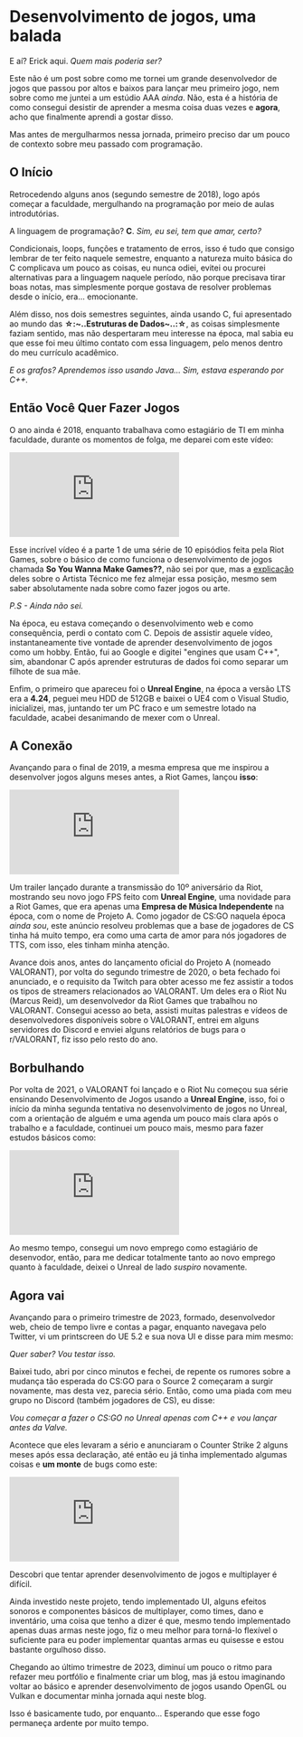 # Desenvolvimento de jogos, uma balada

E aí? Erick aqui. _Quem mais poderia ser?_

Este não é um post sobre como me tornei um grande desenvolvedor de jogos que passou por altos e baixos para lançar meu primeiro jogo, nem sobre como me juntei a um estúdio AAA _ainda_. Não, esta é a história de como consegui desistir de aprender a mesma coisa duas vezes e **agora**, acho que finalmente aprendi a gostar disso.

Mas antes de mergulharmos nessa jornada, primeiro preciso dar um pouco de contexto sobre meu passado com programação.

## O Início

Retrocedendo alguns anos (segundo semestre de 2018), logo após começar a faculdade, mergulhando na programação por meio de aulas introdutórias.

A linguagem de programação? **C**. _Sim, eu sei, tem que amar, certo?_

Condicionais, loops, funções e tratamento de erros, isso é tudo que consigo lembrar de ter feito naquele semestre, enquanto a natureza muito básica do C complicava um pouco as coisas, eu nunca odiei, evitei ou procurei alternativas para a linguagem naquele período, não porque precisava tirar boas notas, mas simplesmente porque gostava de resolver problemas desde o início, era... emocionante.

Além disso, nos dois semestres seguintes, ainda usando C, fui apresentado ao mundo das **☆:~..Estruturas de Dados~..:☆**, as coisas simplesmente faziam sentido, mas não despertaram meu interesse na época, mal sabia eu que esse foi meu último contato com essa linguagem, pelo menos dentro do meu currículo acadêmico.

_E os grafos? Aprendemos isso usando Java... Sim, estava esperando por C++._

## Então Você Quer Fazer Jogos

O ano ainda é 2018, enquanto trabalhava como estagiário de TI em minha faculdade, durante os momentos de folga, me deparei com este vídeo:

<iframe
src="https://www.youtube.com/embed/RqRoXLLwJ8g?si=tQTZF5iqYH7SD26d"
title="YouTube video player"
frameborder="0"
allow="autoplay"
allowfullscreen
>
</iframe>

Esse incrível vídeo é a parte 1 de uma série de 10 episódios feita pela Riot Games, sobre o básico de como funciona o desenvolvimento de jogos chamada **So You Wanna Make Games??**, não sei por que, mas a [explicação](https://www.youtube.com/watch?v=kr7XYXMM7-U) deles sobre o Artista Técnico me fez almejar essa posição, mesmo sem saber absolutamente nada sobre como fazer jogos ou arte.

_P.S - Ainda não sei._

Na época, eu estava começando o desenvolvimento web e como consequência, perdi o contato com C. Depois de assistir aquele vídeo, instantaneamente tive vontade de aprender desenvolvimento de jogos como um hobby. Então, fui ao Google e digitei "engines que usam C++", sim, abandonar C após aprender estruturas de dados foi como separar um filhote de sua mãe.

Enfim, o primeiro que apareceu foi o **Unreal Engine**, na época a versão LTS era a **4.24**, peguei meu HDD de 512GB e baixei o UE4 com o Visual Studio, inicializei, mas, juntando ter um PC fraco e um semestre lotado na faculdade, acabei desanimando de mexer com o Unreal.

## A Conexão

Avançando para o final de 2019, a mesma empresa que me inspirou a desenvolver jogos alguns meses antes, a Riot Games, lançou **isso**:

<iframe
src="https://www.youtube.com/embed/4iGU6PctOBg?si=AwWVMoaD2a-sXhfU"
title="YouTube video player"
frameborder="0"
allow="autoplay"
allowfullscreen
>
</iframe>

Um trailer lançado durante a transmissão do 10º aniversário da Riot, mostrando seu novo jogo FPS feito com **Unreal Engine**, uma novidade para a Riot Games, que era apenas uma **Empresa de Música Independente** na época, com o nome de Projeto A. Como jogador de CS:GO naquela época _ainda sou_, este anúncio resolveu problemas que a base de jogadores de CS tinha há muito tempo, era como uma carta de amor para nós jogadores de TTS, com isso, eles tinham minha atenção.

Avance dois anos, antes do lançamento oficial do Projeto A (nomeado VALORANT), por volta do segundo trimestre de 2020, o beta fechado foi anunciado, e o requisito da Twitch para obter acesso me fez assistir a todos os tipos de streamers relacionados ao VALORANT. Um deles era o Riot Nu (Marcus Reid), um desenvolvedor da Riot Games que trabalhou no VALORANT. Consegui acesso ao beta, assisti muitas palestras e vídeos de desenvolvedores disponíveis sobre o VALORANT, entrei em alguns servidores do Discord e enviei alguns relatórios de bugs para o r/VALORANT, fiz isso pelo resto do ano.

## Borbulhando

Por volta de 2021, o VALORANT foi lançado e o Riot Nu começou sua série ensinando Desenvolvimento de Jogos usando a **Unreal Engine**, isso, foi o início da minha segunda tentativa no desenvolvimento de jogos no Unreal, com a orientação de alguém e uma agenda um pouco mais clara após o trabalho e a faculdade, continuei um pouco mais, mesmo para fazer estudos básicos como:

<iframe
src="https://www.youtube.com/embed/heBOfv-p3aA?si=VO-3_e7jDASHTZ2e"
title="YouTube video player"
frameborder="0"
allow="autoplay"
allowfullscreen
>
</iframe>

Ao mesmo tempo, consegui um novo emprego como estagiário de desenvodor, então, para me dedicar totalmente tanto ao novo emprego quanto à faculdade, deixei o Unreal de lado _suspiro_ novamente.

## Agora vai

Avançando para o primeiro trimestre de 2023, formado, desenvolvedor web, cheio de tempo livre e contas a pagar, enquanto navegava pelo Twitter, vi um printscreen do UE 5.2 e sua nova UI e disse para mim mesmo:

_Quer saber? Vou testar isso._

Baixei tudo, abri por cinco minutos e fechei, de repente os rumores sobre a mudança tão esperada do CS:GO para o Source 2 começaram a surgir novamente, mas desta vez, parecia sério. Então, como uma piada com meu grupo no Discord (também jogadores de CS), eu disse:

_Vou começar a fazer o CS:GO no Unreal apenas com C++ e vou lançar antes da Valve._

Acontece que eles levaram a sério e anunciaram o Counter Strike 2 alguns meses após essa declaração, até então eu já tinha implementado algumas coisas e **um monte** de bugs como este:

<iframe
src="https://www.youtube.com/embed/tqKrT3i0ja4?si=vT5zbzat5pOTQUE1"
title="YouTube video player"
frameborder="0"
allow="autoplay"
allowfullscreen
>
</iframe>

Descobri que tentar aprender desenvolvimento de jogos e multiplayer é difícil.

Ainda investido neste projeto, tendo implementado UI, alguns efeitos sonoros e componentes básicos de multiplayer, como times, dano e inventário, uma coisa que tenho a dizer é que, mesmo tendo implementado apenas duas armas neste jogo, fiz o meu melhor para torná-lo flexível o suficiente para eu poder implementar quantas armas eu quisesse e estou bastante orgulhoso disso.

Chegando ao último trimestre de 2023, diminuí um pouco o ritmo para refazer meu portfólio e finalmente criar um blog, mas já estou imaginando voltar ao básico e aprender desenvolvimento de jogos usando OpenGL ou Vulkan e documentar minha jornada aqui neste blog.

Isso é basicamente tudo, por enquanto... Esperando que esse fogo permaneça ardente por muito tempo.
